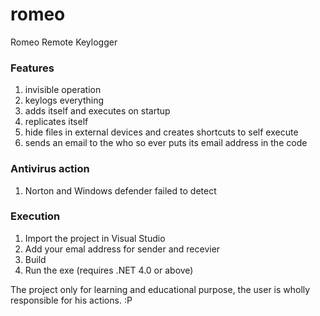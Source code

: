 # romeo
Romeo Remote Keylogger

### Features
1. invisible operation
2. keylogs everything
3. adds itself and executes on startup
4. replicates itself
5. hide files in external devices and creates shortcuts to self execute
6. sends an email to the who so ever puts its email address in the code

### Antivirus action
1. Norton and Windows defender failed to detect

### Execution
1. Import the project in Visual Studio 
2. Add your emal address for sender and recevier
2. Build
3. Run the exe (requires .NET 4.0 or above)

The project only for learning and educational purpose, the user is wholly responsible for his actions. :P
